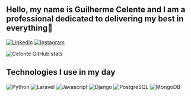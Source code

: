 ## Hello, my name is Guilherme Celente and I am a professional dedicated to delivering my best in everything👋

[![Linkedin](https://img.shields.io/badge/LinkedIn-0077B5?style=for-the-badge&logo=linkedin&logoColor=white)]((https://www.linkedin.com/in/guilherme-celente-7105ba2bb/))
[![Instagram](https://img.shields.io/badge/Instagram-E4405F?style=for-the-badge&logo=instagram&logoColor=white)](https://www.instagram.com/celenteguilherme/)

![Celente GitHub stats](https://github-readme-stats.vercel.app/api?username=g-celente&show_icons=true&theme=radical)

## Technologies I use in my day

<div style="display: inline_block">
  <img align="center" alt="Python" src="https://img.shields.io/badge/Python-3776AB?style=for-the-badge&logo=python&logoColor=white" />
  <img align="center" alt="Laravel" src="https://img.shields.io/badge/Laravel-3776AB?style=for-the-badge&logo=laravel&logoColor="red" />
   <img align="center" alt="Javascript" src="https://img.shields.io/badge/Javascript-3776AB?style=for-the-badge&logo=javascript&logoColor="yellow" />
  <img align="center" alt="Django" src="https://img.shields.io/badge/Django-3776AB?style=for-the-badge&logo=django&logoColor="red" />
  <img align="center" alt="PostgreSQL" src="https://img.shields.io/badge/PostgreSQL-00000F?style=for-the-badge&logo=PostgreSQL&logoColor=white" />
  <img align="center" alt="MongoDB" src="https://img.shields.io/badge/MongoDB-4EA94B?style=for-the-badge&logo=mongodb&logoColor=white" />
</div><br/>
